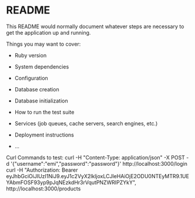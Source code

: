 # README

This README would normally document whatever steps are necessary to get the
application up and running.

Things you may want to cover:

* Ruby version

* System dependencies

* Configuration

* Database creation

* Database initialization

* How to run the test suite

* Services (job queues, cache servers, search engines, etc.)

* Deployment instructions

* ...

Curl Commands to test:
 curl -H "Content-Type: application/json" -X POST -d '{"username":"emi","password":"password"}' http://localhost:3000/login
curl -H "Authorization: Bearer eyJhbGciOiJIUzI1NiJ9.eyJ1c2VyX2lkIjoxLCJleHAiOjE2ODU0NTEyMTR9.1UEYAbmFOSF93yp9pJqNEzkdHr3rVqutPNZWRIPZYkY", http://localhost:3000/products
